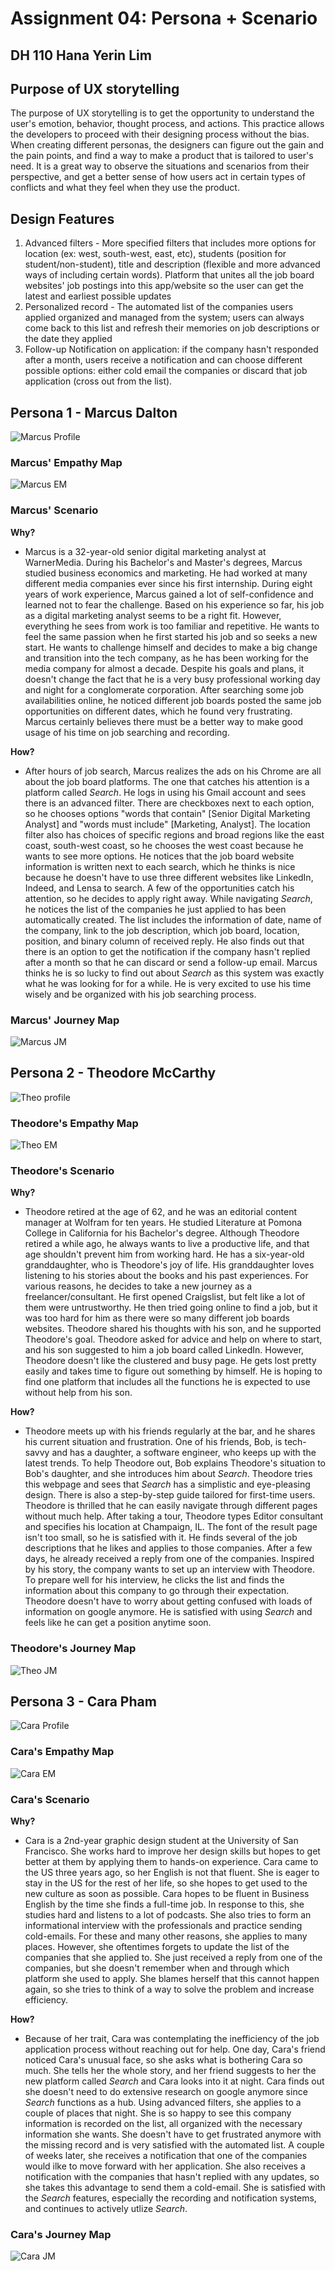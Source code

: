 # Assignment 04: Persona + Scenario 
## DH 110 Hana Yerin Lim

## Purpose of UX storytelling 
The purpose of UX storytelling is to get the opportunity to understand the user's emotion, behavior, thought process, and actions. This practice allows the developers to proceed with their designing process without the bias. When creating different personas, the designers can figure out the gain and the pain points, and find a way to make a product that is tailored to user's need. It is a great way to observe the situations and scenarios from their perspective, and get a better sense of how users act in certain types of conflicts and what they feel when they use the product. 

## Design Features 
1. Advanced filters - More specified filters that includes more options for location (ex: west, south-west, east, etc), students (position for student/non-student), title and description (flexible and more advanced ways of including certain words). Platform that unites all the job board websites' job postings into this app/website so the user can get the latest and earliest possible updates
2. Personalized record - The automated list of the companies users applied organized and managed from the system; users can always come back to this list and refresh their memories on job descriptions or the date they applied 
3. Follow-up Notification on application: if the company hasn't responded after a month, users receive a notification and can choose different possible options: either cold email the companies or discard that job application (cross out from the list). 

## Persona 1 - Marcus Dalton
![Marcus Profile](Marcus%20Profile.png)

### Marcus' Empathy Map 
![Marcus EM](Marcus%20EM.png)

### Marcus' Scenario
**Why?**
* Marcus is a 32-year-old senior digital marketing analyst at WarnerMedia. During his Bachelor's and Master's degrees, Marcus studied business economics and marketing. He had worked at many different media companies ever since his first internship. During eight years of work experience, Marcus gained a lot of self-confidence and learned not to fear the challenge. Based on his experience so far, his job as a digital marketing analyst seems to be a right fit. However, everything he sees from work is too familiar and repetitive. He wants to feel the same passion when he first started his job and so seeks a new start. He wants to challenge himself and decides to make a big change and transition into the tech company, as he has been working for the media company for almost a decade. Despite his goals and plans, it doesn't change the fact that he is a very busy professional working day and night for a conglomerate corporation. After searching some job availabilities online, he noticed different job boards posted the same job opportunities on different dates, which he found very frustrating. Marcus certainly believes there must be a better way to make good usage of his time on job searching and recording.

**How?** 
* After hours of job search, Marcus realizes the ads on his Chrome are all about the job board platforms. The one that catches his attention is a platform called *Search*. He logs in using his Gmail account and sees there is an advanced filter. There are checkboxes next to each option, so he chooses options "words that contain" [Senior Digital Marketing Analyst] and "words must include" [Marketing, Analyst]. The location filter also has choices of specific regions and broad regions like the east coast, south-west coast, so he chooses the west coast because he wants to see more options. He notices that the job board website information is written next to each search, which he thinks is nice because he doesn't have to use three different websites like LinkedIn, Indeed, and Lensa to search. A few of the opportunities catch his attention, so he decides to apply right away. While navigating *Search*, he notices the list of the companies he just applied to has been automatically created. The list includes the information of date, name of the company, link to the job description, which job board, location, position, and binary column of received reply. He also finds out that there is an option to get the notification if the company hasn't replied after a month so that he can discard or send a follow-up email. Marcus thinks he is so lucky to find out about *Search* as this system was exactly what he was looking for for a while. He is very excited to use his time wisely and be organized with his job searching process. 

### Marcus' Journey Map 
![Marcus JM](Marcus%20JM.png)

## Persona 2 - Theodore McCarthy 
![Theo profile](Theodore%20profile.png) 

### Theodore's Empathy Map 
![Theo EM](Theodore%20EM.png)

### Theodore's Scenario 
**Why?** 
* Theodore retired at the age of 62, and he was an editorial content manager at Wolfram for ten years. He studied Literature at Pomona College in California for his Bachelor's degree. Although Theodore retired a while ago, he always wants to live a productive life, and that age shouldn't prevent him from working hard. He has a six-year-old granddaughter, who is Theodore's joy of life. His granddaughter loves listening to his stories about the books and his past experiences. For various reasons, he decides to take a new journey as a freelancer/consultant. He first opened Craigslist, but felt like a lot of them were untrustworthy. He then tried going online to find a job, but it was too hard for him as there were so many different job boards websites. Theodore shared his thoughts with his son, and he supported Theodore's goal. Theodore asked for advice and help on where to start, and his son suggested to him a job board called LinkedIn. However, Theodore doesn't like the clustered and busy page. He gets lost pretty easily and takes time to figure out something by himself. He is hoping to find one platform that includes all the functions he is expected to use without help from his son.

**How?** 
* Theodore meets up with his friends regularly at the bar, and he shares his current situation and frustration. One of his friends, Bob, is tech-savvy and has a daughter, a software engineer, who keeps up with the latest trends. To help Theodore out, Bob explains Theodore's situation to Bob's daughter, and she introduces him about *Search*. Theodore tries this webpage and sees that *Search* has a simplistic and eye-pleasing design. There is also a step-by-step guide tailored for first-time users. Theodore is thrilled that he can easily navigate through different pages without much help. After taking a tour, Theodore types Editor consultant and specifies his location at Champaign, IL. The font of the result page isn't too small, so he is satisfied with it. He finds several of the job descriptions that he likes and applies to those companies. After a few days, he already received a reply from one of the companies. Inspired by his story, the company wants to set up an interview with Theodore. To prepare well for his interview, he clicks the list and finds the information about this company to go through their expectation. Theodore doesn't have to worry about getting confused with loads of information on google anymore. He is satisfied with using *Search* and feels like he can get a position anytime soon.  

### Theodore's Journey Map 
![Theo JM](Theodore%20JM.png)

## Persona 3 - Cara Pham
![Cara Profile](Cara%20profile.png)

### Cara's Empathy Map 
![Cara EM](Cara%20EM.png)

### Cara's Scenario
**Why?** 
* Cara is a 2nd-year graphic design student at the University of San Francisco. She works hard to improve her design skills but hopes to get better at them by applying them to hands-on experience. Cara came to the US three years ago, so her English is not that fluent. She is eager to stay in the US for the rest of her life, so she hopes to get used to the new culture as soon as possible. Cara hopes to be fluent in Business English by the time she finds a full-time job. In response to this, she studies hard and listens to a lot of podcasts. She also tries to form an informational interview with the professionals and practice sending cold-emails. For these and many other reasons, she applies to many places. However, she oftentimes forgets to update the list of the companies that she applied to. She just received a reply from one of the companies, but she doesn't remember when and through which platform she used to apply. She blames herself that this cannot happen again, so she tries to think of a way to solve the problem and increase efficiency. 

**How?** 
* Because of her trait, Cara was contemplating the inefficiency of the job application process without reaching out for help. One day, Cara's friend noticed Cara's unusual face, so she asks what is bothering Cara so much. She tells her the whole story, and her friend suggests to her the new platform called *Search* and Cara looks into it at night. Cara finds out she doesn't need to do extensive research on google anymore since *Search* functions as a hub. Using advanced filters, she applies to a couple of places that night. She is so happy to see this company information is recorded on the list, all organized with the necessary information she wants. She doesn't have to get frustrated anymore with the missing record and is very satisfied with the automated list. A couple of weeks later, she receives a notification that one of the companies would ilke to move forward with her application. She also receives a notification with the companies that hasn't replied with any updates, so she takes this advantage to send them a cold-email. She is satisfied with the *Search* features, especially the recording and notification systems, and continues to actively utlize *Search*.

### Cara's Journey Map 
![Cara JM](Cara%20JM.png)
